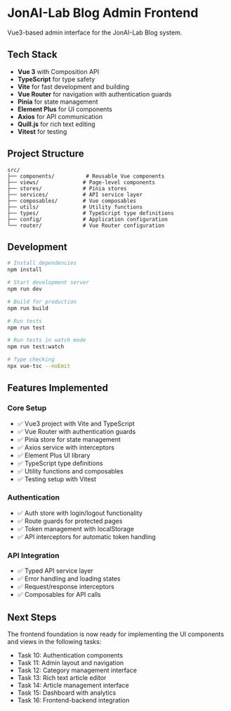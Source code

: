 # JonAI-Lab Blog Admin Frontend

Vue3-based admin interface for the JonAI-Lab Blog system.

## Tech Stack

- **Vue 3** with Composition API
- **TypeScript** for type safety
- **Vite** for fast development and building
- **Vue Router** for navigation with authentication guards
- **Pinia** for state management
- **Element Plus** for UI components
- **Axios** for API communication
- **Quill.js** for rich text editing
- **Vitest** for testing

## Project Structure

```
src/
├── components/          # Reusable Vue components
├── views/              # Page-level components
├── stores/             # Pinia stores
├── services/           # API service layer
├── composables/        # Vue composables
├── utils/              # Utility functions
├── types/              # TypeScript type definitions
├── config/             # Application configuration
└── router/             # Vue Router configuration
```

## Development

```bash
# Install dependencies
npm install

# Start development server
npm run dev

# Build for production
npm run build

# Run tests
npm run test

# Run tests in watch mode
npm run test:watch

# Type checking
npx vue-tsc --noEmit
```

## Features Implemented

### Core Setup
- ✅ Vue3 project with Vite and TypeScript
- ✅ Vue Router with authentication guards
- ✅ Pinia store for state management
- ✅ Axios service with interceptors
- ✅ Element Plus UI library
- ✅ TypeScript type definitions
- ✅ Utility functions and composables
- ✅ Testing setup with Vitest

### Authentication
- ✅ Auth store with login/logout functionality
- ✅ Route guards for protected pages
- ✅ Token management with localStorage
- ✅ API interceptors for automatic token handling

### API Integration
- ✅ Typed API service layer
- ✅ Error handling and loading states
- ✅ Request/response interceptors
- ✅ Composables for API calls

## Next Steps

The frontend foundation is now ready for implementing the UI components and views in the following tasks:

- Task 10: Authentication components
- Task 11: Admin layout and navigation
- Task 12: Category management interface
- Task 13: Rich text article editor
- Task 14: Article management interface
- Task 15: Dashboard with analytics
- Task 16: Frontend-backend integration
